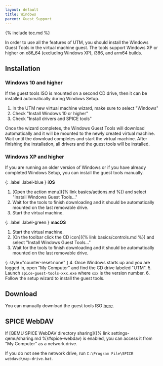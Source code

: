 ```yaml
---
layout: default
title: Windows
parent: Guest Support
---
```

{% include toc.md %}

In order to use all the features of UTM, you should install the Windows Guest Tools in the virtual machine guest. The tools support Windows XP or higher on x86_64 (excluding Windows XP), i386, and arm64 builds.

## Installation

### Windows 10 and higher
If the guest tools ISO is mounted on a second CD drive, then it can be installed automatically during Windows Setup.
1. In the UTM new virtual machine wizard, make sure to select "Windows"
2. Check "Install Windows 10 or higher"
3. Check "Install drivers and SPICE tools"

Once the wizard completes, the Windows Guest Tools will download automatically and it will be mounted to the newly created virtual machine. Wait until the download completes and start the virtual machine. After finishing the installation, all drivers and the guest tools will be installed.

### Windows XP and higher
If you are running an older version of Windows or if you have already completed Windows Setup, you can install the guest tools manually.

{: .label .label-blue }
**iOS**
1. [Open the action menu]({% link basics/actions.md %}) and select "Install Windows Guest Tools..."
2. Wait for the tools to finish downloading and it should be automatically mounted on the last removable drive.
3. Start the virtual machine.

{: .label .label-green }
**macOS**
1. Start the virtual machine.
2. [On the toolbar click the CD icon]({% link basics/controls.md %}) and select "Install Windows Guest Tools..."
3. Wait for the tools to finish downloading and it should be automatically mounted on the last removable drive.

{: style="counter-reset:none" }
4. Once Windows starts up and you are logged in, open "My Computer" and find the CD drive labeled "UTM".
5. Launch `spice-guest-tools-xxx.exe` where `xxx` is the version number.
6. Follow the setup wizard to install the guest tools.

## Download
You can manually download the guest tools ISO [here][1].

## SPICE WebDAV
If [QEMU SPICE WebDAV directory sharing]({% link settings-qemu/sharing.md %}#spice-webdav) is enabled, you can access it from "My Computer" as a network drive.

If you do not see the network drive, run `C:\Program File\SPICE webdavd\map-drive.bat`.

[1]: https://getutm.app/downloads/utm-guest-tools-latest.iso
